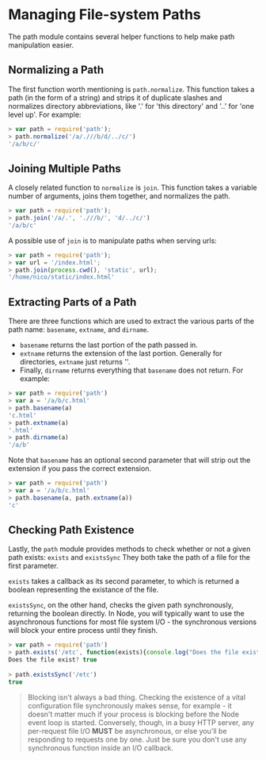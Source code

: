 # Managing File-system Paths

The path module contains several helper functions to help make path manipulation easier.

## Normalizing a Path

The first function worth mentioning is `path.normalize`.  This function takes a path (in the form of a string) and strips it of duplicate slashes and normalizes directory abbreviations, like '.' for 'this directory' and '..' for 'one level up'. For example:

```javascript
> var path = require('path');
> path.normalize('/a/.///b/d/../c/')
'/a/b/c/'
```

## Joining Multiple Paths

A closely related function to `normalize` is `join`.  This function takes a variable number of arguments, joins them together, and normalizes the path.

```javascript
> var path = require('path');
> path.join('/a/.', './//b/', 'd/../c/')
'/a/b/c'
```

A possible use of `join` is to manipulate paths when serving urls:

```javascript
> var path = require('path');
> var url = '/index.html';
> path.join(process.cwd(), 'static', url);
'/home/nico/static/index.html'
```

## Extracting Parts of a Path

There are three functions which are used to extract the various parts of the path name: `basename`, `extname`, and `dirname`. 
- `basename` returns the last portion of the path passed in. 
- `extname` returns the extension of the last portion. Generally for directories, `extname` just returns ''. 
- Finally, `dirname` returns everything that `basename` does not return.
For example:

```javascript
> var path = require('path')
> var a = '/a/b/c.html'
> path.basename(a)
'c.html'
> path.extname(a)
'.html'
> path.dirname(a)
'/a/b'
```

Note that `basename` has an optional second parameter that will strip out the extension if you pass the correct extension.

```javascript
> var path = require('path')
> var a = '/a/b/c.html'
> path.basename(a, path.extname(a))
'c'
```

## Checking Path Existence

Lastly, the `path` module provides methods to check whether or not a given path exists: `exists` and `existsSync` They both take the path of a file for the first parameter. 

`exists` takes a callback as its second parameter, to which is returned a boolean representing the existance of the file. 

`existsSync`, on the other hand, checks the given path synchronously, returning the boolean directly.  In Node, you will typically want to use the asynchronous functions for most file system I/O - the synchronous versions will block your entire process until they finish. 

```javascript
> var path = require('path')
> path.exists('/etc', function(exists){console.log("Does the file exist?", exists)})
Does the file exist? true
    
> path.existsSync('/etc')
true
```

> Blocking isn't always a bad thing.  Checking the existence of a vital configuration file synchronously makes sense, for example - it doesn't matter much if your process is blocking before the Node event loop is started.  Conversely, though, in a busy HTTP server, any per-request file I/O **MUST** be asynchronous, or else you'll be responding to requests one by one. Just be sure you don't use any synchronous function inside an I/O callback.

